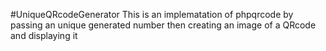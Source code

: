 #UniqueQRcodeGenerator
This is an implematation of phpqrcode by passing an unique generated number then creating an image of a QRcode and displaying it 